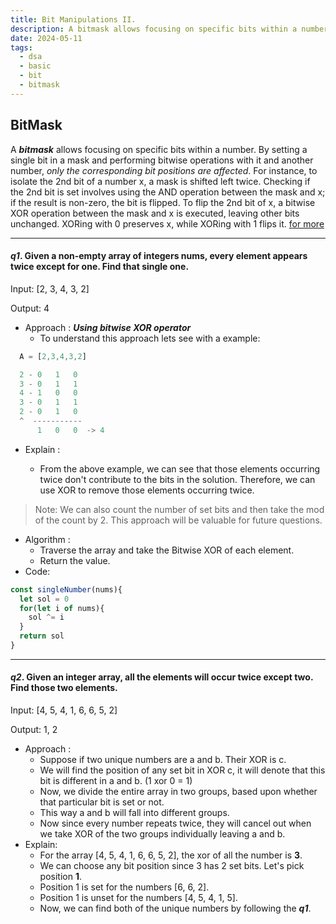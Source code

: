 ```yaml
---
title: Bit Manipulations II.
description: A bitmask allows focusing on specific bits within a number. By setting a single bit in a mask and performing bitwise operations with it and another number,only the corresponding bit positions are affected. For instance, to isolate the 2nd bit of a number x, a mask is shifted left twice. Checking if the 2nd bit is set involves using the AND operation between the mask and x; if the result is non-zero, the bit is flipped. To flip the 2nd bit of x, a bitwise XOR operation between the mask and x is executed, leaving other bits unchanged. XORing with 0 preserves x, while XORing with 1 flips it
date: 2024-05-11
tags:
  - dsa
  - basic
  - bit
  - bitmask
---
```


## BitMask

A **_bitmask_** allows focusing on specific bits within a number. By setting a single bit in a mask and performing bitwise operations with it and another number, _only the corresponding bit positions are affected_. For instance, to isolate the 2nd bit of a number x, a mask is shifted left twice. Checking if the 2nd bit is set involves using the AND operation between the mask and x; if the result is non-zero, the bit is flipped. To flip the 2nd bit of x, a bitwise XOR operation between the mask and x is executed, leaving other bits unchanged. XORing with 0 preserves x, while XORing with 1 flips it. [for more](/blog/bitmanipulationsOne)

---

#### _q1_. Given a non-empty array of integers nums, every element appears twice except for one. Find that single one.

Input: [2, 3, 4, 3, 2]

Output: 4

- Approach : **_Using bitwise XOR operator_**
  - To understand this approach lets see with a example:

```js
  A = [2,3,4,3,2]

  2 - 0   1   0
  3 - 0   1   1
  4 - 1   0   0
  3 - 0   1   1
  2 - 0   1   0
  ^  -----------
      1   0   0  -> 4

```

- Explain :

  - From the above example, we can see that those elements occurring twice don't contribute to the bits in the solution. Therefore, we can use XOR to remove those elements occurring twice.

> Note: We can also count the number of set bits and then take the mod of the count by 2. This approach will be valuable for future questions.

- Algorithm :
  - Traverse the array and take the Bitwise XOR of each element.
  - Return the value.
- Code:

```js
const singleNumber(nums){
  let sol = 0
  for(let i of nums){
    sol ^= i
  }
  return sol
}
```

---

#### _q2_. Given an integer array, all the elements will occur twice except two. Find those two elements.

Input: [4, 5, 4, 1, 6, 6, 5, 2]

Output: 1, 2

- Approach :
  - Suppose if two unique numbers are a and b. Their XOR is c.
  - We will find the position of any set bit in XOR c, it will denote that this bit is different in a and b. (1 xor 0 = 1)
  - Now, we divide the entire array in two groups, based upon whether that particular bit is set or not.
  - This way a and b will fall into different groups.
  - Now since every number repeats twice, they will cancel out when we take XOR of the two groups individually leaving a and b.
- Explain:
  - For the array [4, 5, 4, 1, 6, 6, 5, 2], the xor of all the number is **3**.
  - We can choose any bit position since 3 has 2 set bits. Let's pick position **1**.
  - Position 1 is set for the numbers [6, 6, 2].
  - Position 1 is unset for the numbers [4, 5, 4, 1, 5].
  - Now, we can find both of the unique numbers by following the **_q1_**.
